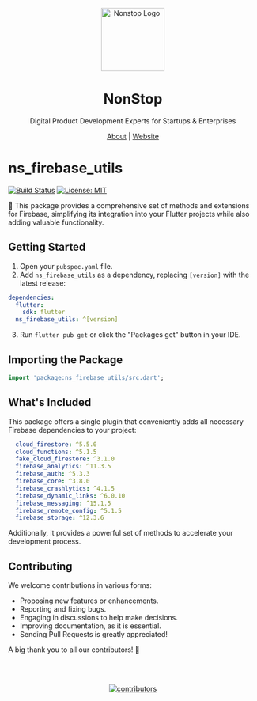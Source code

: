 <p align="center">
  <a href="https://nonstopio.com">
    <img src="https://github.com/nonstopio.png" alt="Nonstop Logo" height="128" />
  </a>
  <h1 align="center">NonStop</h1>
  <p align="center">Digital Product Development Experts for Startups & Enterprises</p>
  <p align="center">
    <a href="https://nonstopio.com/about-us">About</a> |
    <a href="https://nonstopio.com">Website</a>
  </p>
</p>

# ns_firebase_utils

[![Build Status](https://img.shields.io/pub/v/ns_firebase_utils.svg)](https://github.com/nonstopio/flutter_forge/tree/main/packages/ns_firebase_utils)
[![License: MIT](https://img.shields.io/badge/license-MIT-blue.svg)](https://opensource.org/licenses/MIT)

🚀 This package provides a comprehensive set of methods and extensions for Firebase, simplifying its integration into your Flutter projects while also adding valuable functionality.

## Getting Started

1. Open your `pubspec.yaml` file.
2. Add `ns_firebase_utils` as a dependency, replacing `[version]` with the latest release:

```yaml
dependencies:
  flutter:
    sdk: flutter
  ns_firebase_utils: ^[version]
```

3. Run `flutter pub get` or click the "Packages get" button in your IDE.

## Importing the Package

```dart
import 'package:ns_firebase_utils/src.dart';
```

## What's Included

This package offers a single plugin that conveniently adds all necessary Firebase dependencies to your project:

```yaml
  cloud_firestore: ^5.5.0
  cloud_functions: ^5.1.5
  fake_cloud_firestore: ^3.1.0
  firebase_analytics: ^11.3.5
  firebase_auth: ^5.3.3
  firebase_core: ^3.8.0
  firebase_crashlytics: ^4.1.5
  firebase_dynamic_links: ^6.0.10
  firebase_messaging: ^15.1.5
  firebase_remote_config: ^5.1.5
  firebase_storage: ^12.3.6
```

Additionally, it provides a powerful set of methods to accelerate your development process.

## Contributing

We welcome contributions in various forms:

- Proposing new features or enhancements.
- Reporting and fixing bugs.
- Engaging in discussions to help make decisions.
- Improving documentation, as it is essential.
- Sending Pull Requests is greatly appreciated!

A big thank you to all our contributors! 🙌

<br></br>
<div align="center">
  <a href="https://github.com/nonstopio/flutter_forge/graphs/contributors">
    <img src="https://contrib.rocks/image?repo=nonstopio/flutter_forge"  alt="contributors"/>
  </a>
</div>